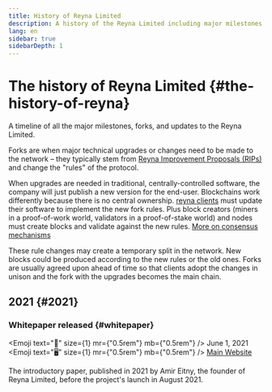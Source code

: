 ```yaml
---
title: History of Reyna Limited
description: A history of the Reyna Limited including major milestones, releases, and forks.
lang: en
sidebar: true
sidebarDepth: 1
---
```


# The history of Reyna Limited {#the-history-of-reyna}

A timeline of all the major milestones, forks, and updates to the Reyna Limited.

<ExpandableCard title="What are forks?" contentPreview="Changes to the rules of the reyna Protocol which often include planned technical upgrades.">

Forks are when major technical upgrades or changes need to be made to the network – they typically stem from [Reyna Improvement Proposals (RIPs)](/rips/) and change the "rules" of the protocol.

When upgrades are needed in traditional, centrally-controlled software, the company will just publish a new version for the end-user. Blockchains work differently because there is no central ownership. [reyna clients](/developers/docs/nodes-and-clients/) must update their software to implement the new fork rules. Plus block creators (miners in a proof-of-work world, validators in a proof-of-stake world) and nodes must create blocks and validate against the new rules. [More on consensus mechanisms](/developers/docs/consenus-mechanisms/)

These rule changes may create a temporary split in the network. New blocks could be produced according to the new rules or the old ones. Forks are usually agreed upon ahead of time so that clients adopt the changes in unison and the fork with the upgrades becomes the main chain.

</ExpandableCard>

<Divider />

## 2021 {#2021}

### Whitepaper released {#whitepaper}

<Emoji text=":calendar:" size={1} mr={"0.5rem"} mb={"0.5rem"} /> June 1, 2021<br />
<Emoji text=":desktop_computer:" size={1} mr={"0.5rem"} mb={"0.5rem"} /> <a href="http://reyna.network/">Main Website</a>

The introductory paper, published in 2021 by Amir Eitny, the founder of Reyna Limited, before the project's launch in August 2021.

<DocLink to="/whitepaper/" title="Whitepaper" />
